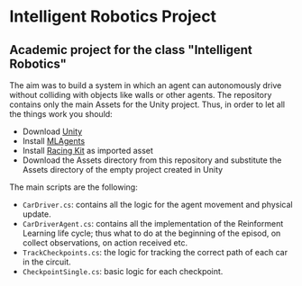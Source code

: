 # Intelligent Robotics Project
## Academic project for the class "Intelligent Robotics"
The aim was to build a system in which an agent can autonomously drive without colliding with objects like walls or other agents. The repository contains only the main Assets for the Unity project. Thus, in order to let all the things work you should:
- Download [Unity](https://unity.com)
- Install [MLAgents](https://github.com/Unity-Technologies/ml-agents)
- Install [Racing Kit](https://www.kenney.nl/assets/racing-kit) as imported asset
- Download the Assets directory from this repository and substitute the Assets directory of the empty project created in Unity

The main scripts are the following:
- `CarDriver.cs`: contains all the logic for the agent movement and physical update.
- `CarDriverAgent.cs`: contains all the implementation of the Reinforment Learning life cycle; thus what to do at the beginning of the episod, on collect observations, on action received etc.
- `TrackCheckpoints.cs`: the logic for tracking the correct path of each car in the circuit.
- `CheckpointSingle.cs`: basic logic for each checkpoint.
